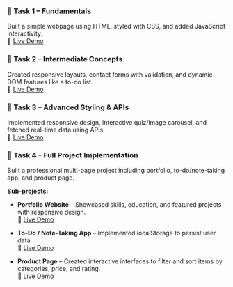 ### 🔹 Task 1 – Fundamentals
Built a simple webpage using HTML, styled with CSS, and added JavaScript interactivity.  
🔗 [Live Demo](https://task-1-shabnam.vercel.app/)

### 🔹 Task 2 – Intermediate Concepts
Created responsive layouts, contact forms with validation, and dynamic DOM features like a to-do list.  
🔗 [Live Demo](https://task-2-shabnam.vercel.app/)

### 🔹 Task 3 – Advanced Styling & APIs
Implemented responsive design, interactive quiz/image carousel, and fetched real-time data using APIs.  
🔗 [Live Demo](https://task-3-shabnam.vercel.app/)

### 🔹 Task 4 – Full Project Implementation
Built a professional multi-page project including portfolio, to-do/note-taking app, and product page.

**Sub-projects:**  
- **Portfolio Website** – Showcased skills, education, and featured projects with responsive design.  
🔗 [Live Demo](https://personal-portfolio-shabnam.vercel.app/)

- **To-Do / Note-Taking App** – Implemented localStorage to persist user data.  
🔗 [Live Demo](https://task-4-todo.vercel.app/)  

- **Product Page** – Created interactive interfaces to filter and sort items by categories, price, and rating.  
🔗 [Live Demo](https://task-4-productpage.vercel.app/)
